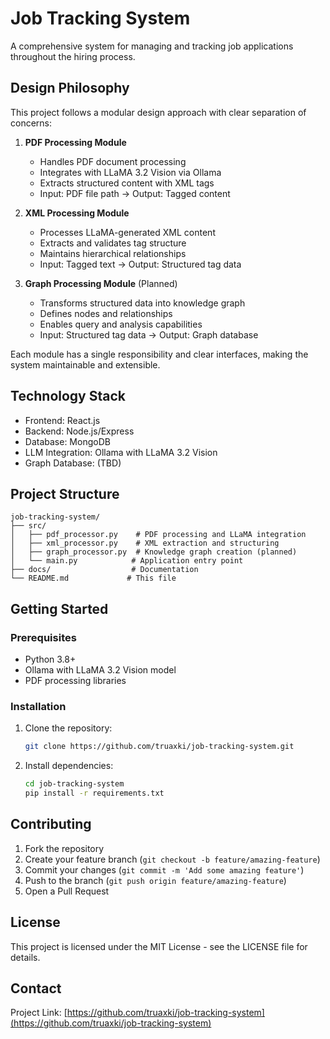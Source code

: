 # Job Tracking System

A comprehensive system for managing and tracking job applications throughout the hiring process.

## Design Philosophy

This project follows a modular design approach with clear separation of concerns:

1. **PDF Processing Module**
   - Handles PDF document processing
   - Integrates with LLaMA 3.2 Vision via Ollama
   - Extracts structured content with XML tags
   - Input: PDF file path -> Output: Tagged content

2. **XML Processing Module**
   - Processes LLaMA-generated XML content
   - Extracts and validates tag structure
   - Maintains hierarchical relationships
   - Input: Tagged text -> Output: Structured tag data

3. **Graph Processing Module** (Planned)
   - Transforms structured data into knowledge graph
   - Defines nodes and relationships
   - Enables query and analysis capabilities
   - Input: Structured tag data -> Output: Graph database

Each module has a single responsibility and clear interfaces, making the system maintainable and extensible.

## Technology Stack

- Frontend: React.js
- Backend: Node.js/Express
- Database: MongoDB
- LLM Integration: Ollama with LLaMA 3.2 Vision
- Graph Database: (TBD)

## Project Structure

```
job-tracking-system/
├── src/
│   ├── pdf_processor.py    # PDF processing and LLaMA integration
│   ├── xml_processor.py    # XML extraction and structuring
│   ├── graph_processor.py  # Knowledge graph creation (planned)
│   └── main.py            # Application entry point
├── docs/                  # Documentation
└── README.md             # This file
```

## Getting Started

### Prerequisites

- Python 3.8+
- Ollama with LLaMA 3.2 Vision model
- PDF processing libraries

### Installation

1. Clone the repository:
   ```bash
   git clone https://github.com/truaxki/job-tracking-system.git
   ```

2. Install dependencies:
   ```bash
   cd job-tracking-system
   pip install -r requirements.txt
   ```

## Contributing

1. Fork the repository
2. Create your feature branch (`git checkout -b feature/amazing-feature`)
3. Commit your changes (`git commit -m 'Add some amazing feature'`)
4. Push to the branch (`git push origin feature/amazing-feature`)
5. Open a Pull Request

## License

This project is licensed under the MIT License - see the LICENSE file for details.

## Contact

Project Link: [https://github.com/truaxki/job-tracking-system](https://github.com/truaxki/job-tracking-system)